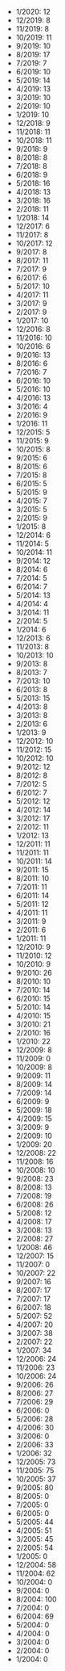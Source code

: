 *  1/2020: 12
*  12/2019: 8
*  11/2019: 8
*  10/2019: 11
*  9/2019: 10
*  8/2019: 17
*  7/2019: 7
*  6/2019: 10
*  5/2019: 14
*  4/2019: 13
*  3/2019: 10
*  2/2019: 10
*  1/2019: 10
*  12/2018: 9
*  11/2018: 11
*  10/2018: 11
*  9/2018: 9
*  8/2018: 8
*  7/2018: 8
*  6/2018: 9
*  5/2018: 16
*  4/2018: 13
*  3/2018: 16
*  2/2018: 11
*  1/2018: 14
*  12/2017: 6
*  11/2017: 8
*  10/2017: 12
*  9/2017: 8
*  8/2017: 11
*  7/2017: 9
*  6/2017: 6
*  5/2017: 10
*  4/2017: 11
*  3/2017: 9
*  2/2017: 9
*  1/2017: 10
*  12/2016: 8
*  11/2016: 10
*  10/2016: 6
*  9/2016: 13
*  8/2016: 6
*  7/2016: 7
*  6/2016: 10
*  5/2016: 10
*  4/2016: 13
*  3/2016: 4
*  2/2016: 9
*  1/2016: 11
*  12/2015: 5
*  11/2015: 9
*  10/2015: 8
*  9/2015: 6
*  8/2015: 6
*  7/2015: 8
*  6/2015: 5
*  5/2015: 9
*  4/2015: 7
*  3/2015: 5
*  2/2015: 9
*  1/2015: 8
*  12/2014: 6
*  11/2014: 5
*  10/2014: 11
*  9/2014: 12
*  8/2014: 6
*  7/2014: 5
*  6/2014: 7
*  5/2014: 13
*  4/2014: 4
*  3/2014: 11
*  2/2014: 5
*  1/2014: 6
*  12/2013: 6
*  11/2013: 8
*  10/2013: 10
*  9/2013: 8
*  8/2013: 7
*  7/2013: 10
*  6/2013: 8
*  5/2013: 15
*  4/2013: 8
*  3/2013: 8
*  2/2013: 6
*  1/2013: 9
*  12/2012: 10
*  11/2012: 15
*  10/2012: 10
*  9/2012: 12
*  8/2012: 8
*  7/2012: 5
*  6/2012: 7
*  5/2012: 12
*  4/2012: 14
*  3/2012: 17
*  2/2012: 11
*  1/2012: 13
*  12/2011: 11
*  11/2011: 11
*  10/2011: 14
*  9/2011: 15
*  8/2011: 10
*  7/2011: 11
*  6/2011: 14
*  5/2011: 12
*  4/2011: 11
*  3/2011: 9
*  2/2011: 6
*  1/2011: 11
*  12/2010: 9
*  11/2010: 12
*  10/2010: 9
*  9/2010: 26
*  8/2010: 10
*  7/2010: 14
*  6/2010: 15
*  5/2010: 14
*  4/2010: 15
*  3/2010: 21
*  2/2010: 16
*  1/2010: 22
*  12/2009: 8
*  11/2009: 0
*  10/2009: 8
*  9/2009: 11
*  8/2009: 14
*  7/2009: 14
*  6/2009: 9
*  5/2009: 18
*  4/2009: 15
*  3/2009: 9
*  2/2009: 10
*  1/2009: 20
*  12/2008: 22
*  11/2008: 16
*  10/2008: 10
*  9/2008: 23
*  8/2008: 13
*  7/2008: 19
*  6/2008: 26
*  5/2008: 12
*  4/2008: 17
*  3/2008: 13
*  2/2008: 27
*  1/2008: 46
*  12/2007: 15
*  11/2007: 0
*  10/2007: 22
*  9/2007: 16
*  8/2007: 17
*  7/2007: 17
*  6/2007: 18
*  5/2007: 52
*  4/2007: 20
*  3/2007: 38
*  2/2007: 22
*  1/2007: 34
*  12/2006: 24
*  11/2006: 23
*  10/2006: 24
*  9/2006: 26
*  8/2006: 27
*  7/2006: 29
*  6/2006: 0
*  5/2006: 28
*  4/2006: 30
*  3/2006: 0
*  2/2006: 33
*  1/2006: 32
*  12/2005: 73
*  11/2005: 75
*  10/2005: 37
*  9/2005: 80
*  8/2005: 0
*  7/2005: 0
*  6/2005: 0
*  5/2005: 44
*  4/2005: 51
*  3/2005: 45
*  2/2005: 54
*  1/2005: 0
*  12/2004: 58
*  11/2004: 62
*  10/2004: 0
*  9/2004: 0
*  8/2004: 100
*  7/2004: 0
*  6/2004: 69
*  5/2004: 0
*  4/2004: 0
*  3/2004: 0
*  2/2004: 0
*  1/2004: 0